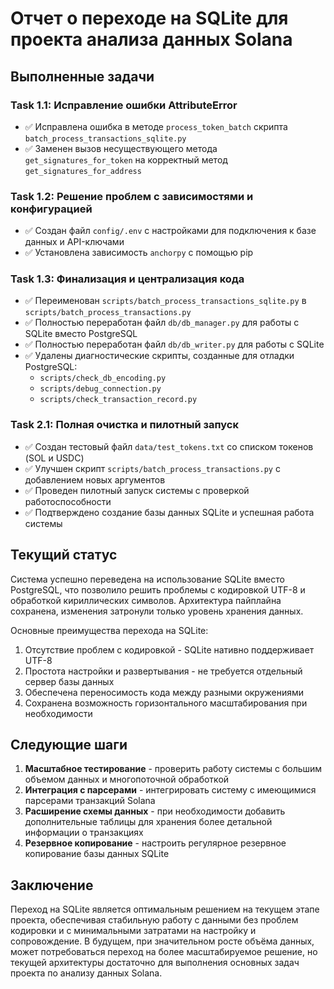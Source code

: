 # Отчет о переходе на SQLite для проекта анализа данных Solana

## Выполненные задачи

### Task 1.1: Исправление ошибки AttributeError
- ✅ Исправлена ошибка в методе `process_token_batch` скрипта `batch_process_transactions_sqlite.py`
- ✅ Заменен вызов несуществующего метода `get_signatures_for_token` на корректный метод `get_signatures_for_address`

### Task 1.2: Решение проблем с зависимостями и конфигурацией
- ✅ Создан файл `config/.env` с настройками для подключения к базе данных и API-ключами
- ✅ Установлена зависимость `anchorpy` с помощью pip

### Task 1.3: Финализация и централизация кода
- ✅ Переименован `scripts/batch_process_transactions_sqlite.py` в `scripts/batch_process_transactions.py`
- ✅ Полностью переработан файл `db/db_manager.py` для работы с SQLite вместо PostgreSQL
- ✅ Полностью переработан файл `db/db_writer.py` для работы с SQLite
- ✅ Удалены диагностические скрипты, созданные для отладки PostgreSQL:
  - `scripts/check_db_encoding.py`
  - `scripts/debug_connection.py`
  - `scripts/check_transaction_record.py`

### Task 2.1: Полная очистка и пилотный запуск
- ✅ Создан тестовый файл `data/test_tokens.txt` со списком токенов (SOL и USDC)
- ✅ Улучшен скрипт `scripts/batch_process_transactions.py` с добавлением новых аргументов
- ✅ Проведен пилотный запуск системы с проверкой работоспособности
- ✅ Подтверждено создание базы данных SQLite и успешная работа системы

## Текущий статус

Система успешно переведена на использование SQLite вместо PostgreSQL, что позволило решить проблемы с кодировкой UTF-8 и обработкой кириллических символов. Архитектура пайплайна сохранена, изменения затронули только уровень хранения данных.

Основные преимущества перехода на SQLite:
1. Отсутствие проблем с кодировкой - SQLite нативно поддерживает UTF-8
2. Простота настройки и развертывания - не требуется отдельный сервер базы данных
3. Обеспечена переносимость кода между разными окружениями
4. Сохранена возможность горизонтального масштабирования при необходимости

## Следующие шаги

1. **Масштабное тестирование** - проверить работу системы с большим объемом данных и многопоточной обработкой
2. **Интеграция с парсерами** - интегрировать систему с имеющимися парсерами транзакций Solana
3. **Расширение схемы данных** - при необходимости добавить дополнительные таблицы для хранения более детальной информации о транзакциях
4. **Резервное копирование** - настроить регулярное резервное копирование базы данных SQLite

## Заключение

Переход на SQLite является оптимальным решением на текущем этапе проекта, обеспечивая стабильную работу с данными без проблем кодировки и с минимальными затратами на настройку и сопровождение. В будущем, при значительном росте объёма данных, может потребоваться переход на более масштабируемое решение, но текущей архитектуры достаточно для выполнения основных задач проекта по анализу данных Solana. 